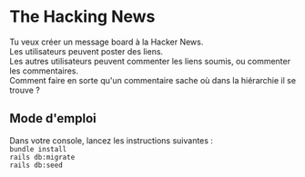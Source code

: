 # The Hacking News

Tu veux créer un message board à la Hacker News. <br/>
Les utilisateurs peuvent poster des liens. <br/>
Les autres utilisateurs peuvent commenter les liens soumis, ou commenter les commentaires. <br/>
Comment faire en sorte qu'un commentaire sache où dans la hiérarchie il se trouve ? 

## Mode d'emploi
Dans votre console, lancez les instructions suivantes :<br/>
`bundle install`<br/>
`rails db:migrate`<br/>
`rails db:seed`<br/>
